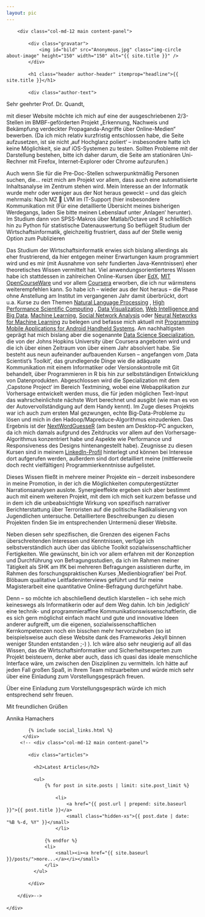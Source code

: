 ```yaml
---
layout: pic
---
```



<div class="container-fluid index">
    <div class="row">

        <div class="col-md-12 main content-panel">

            <div class="gravatar">
                <img id="bild" src="Anonymous.jpg" class="img-circle about-image" height="150" width="150" alt="{{ site.title }}" />
            </div>
            
            <h1 class="header author-header" itemprop="headline">{{ site.title }}</h1>

            <div class="author-text">
<p align="left"> Sehr geehrter Prof. Dr. Quandt,</p>

<p align="left"> mit dieser Website möchte ich mich auf eine der ausgeschriebenen 2/3-Stellen im BMBF-geförderten Projekt  „Erkennung, Nachweis und Bekämpfung verdeckter Propaganda-Angriffe über Online-Medien“ bewerben. (Da ich mich relativ kurzfristig entschlossen habe, die Seite aufzusetzen, ist sie nicht ‚auf Hochglanz poliert‘ – insbesondere hatte ich keine Möglichkeit, sie auf iOS-Systemen zu testen. Sollten Probleme mit der Darstellung bestehen, bitte ich daher darum, die Seite am stationären Uni-Rechner mit Firefox, Internet-Explorer oder Chrome aufzurufen.)</p>

<p align="left"> Auch wenn Sie für die Pre-Doc-Stellen schwerpunktmäßig Personen suchen, die… reizt mich am Projekt vor allem, dass auch eine automatisierte Inhaltsanalyse im Zentrum stehen wird.
Mein Interesse an der Informatik wurde mehr oder weniger aus der Not heraus geweckt – und das gleich mehrmals: Nach MZ  LVM im IT-Support (hier insbesondere Kommunikation mit 
(Für eine detaillierte Übersicht meines bisherigen Werdegangs, laden Sie bitte meinen Lebenslauf unter ‚Anlagen‘ herunter).
Im Studium dann von SPSS-Makros über Matlab/Octave und  R schließlich hin zu Python für statistische Datenauswertung
So beflügelt Studium der Wirtschaftsinformatik, gleichzeitig frustriert, dass auf der Stelle wenig Option zum Publizieren</p>

<p align="left">Das Studium der Wirtschaftsinformatik erwies sich bislang allerdings als eher frustrierend, da hier entgegen meiner Erwartungen kaum programmiert wird und es mir (mit Ausnahme von sehr fundierten Java-Kenntnissen) eher theoretisches Wissen vermittelt hat. Viel anwendungsorientierteres Wissen habe ich stattdessen in zahlreichen Online-Kursen über <a href="https://www.edx.org/" target="_blank">EdX</a>, <a href="http://ocw.mit.edu/index.htm" target="_blank">MIT OpenCourseWare</a> und vor allem <a href="https://www.coursera.org/" target="_blank">Coursera</a> erworben, die ich nur wärmstens weiterempfehlen kann. So habe ich – wieder aus der Not heraus – die Phase ohne Anstellung am Institut im vergangenen Jahr damit überbrückt, dort u.a. Kurse zu den Themen <a href="https://www.coursera.org/course/nlangp"  target="_blank">Natural Language Processing</a> , <a href="https://www.coursera.org/course/scicomp"  target="_blank">High Performance Scientific Computing</a> ,  <a href="https://www.coursera.org/course/datavisualization" target="_blank">Data Visualization</a>,  <a href="https://www.coursera.org/course/bigdata/"  target="_blank">Web Intelligence and Big Data</a>, <a href="https://www.coursera.org/learn/machine-learning"  target="_blank">Machine Learning</a>, <a href="https://www.coursera.org/course/sna"  target="_blank">Social Network Analysis</a> oder <a href="https://www.coursera.org/course/neuralnets"  target="_blank">Neural Networks for Machine Learning</a> zu belegen und befasse mich aktuell mit <a href="https://www.coursera.org/course/androidpart1"  target="_blank">Programming Mobile Applications for Android Handheld Systems</a>. Am nachhaltigsten geprägt hat mich bislang aber die sogenannte <a href="https://www.coursera.org/specializations/jhu-data-science" target="_blank">Data Science Specialization</a>, die von der Johns Hopkins University über Coursera angeboten wird und die ich über einen Zeitraum von über einem Jahr absolviert habe. Sie besteht aus neun aufeinander aufbauenden Kursen – angefangen vom ‚Data Scientist’s Toolkit‘, das grundlegende Dinge wie die adäquate Kommunikation mit einem Informatiker oder Versionskontrolle mit Git behandelt, über Programmieren in R bis hin zur selbstständigen Entwicklung von Datenprodukten. Abgeschlossen wird die Specialization mit dem ‚Capstone Project‘ im Bereich Textmining, wobei eine Webapplikation zur Vorhersage entwickelt werden muss, die für jeden möglichen Text-Input das wahrscheinlichste nächste Wort berechnet und ausgibt (wie man es von der Autovervollständigung auf dem Handy kennt). Im Zuge dieses Projekts war ich auch zum ersten Mal gezwungen, echte Big-Data-Probleme zu lösen und mich in den Hadoop/Mapreduce-Algorithmus einzudenken. Das Ergebnis ist der <a href="https://shinika.shinyapps.io/NextWordGuesseR/" target="_blank">NextWordGuesseR</a> (am besten am Desktop-PC angucken, da ich mich damals aufgrund des Zeitdrucks vor allem auf den Vorhersage-Algorithmus konzentriert habe und Aspekte wie Performance und Responsiveness des Designs hintenangestellt habe). Zeugnisse zu diesen Kursen sind in meinem <a href="www.linkedin.com/in/annikahamachers" target="_blank">LinkedIn-Profil</a> hinterlegt und können bei Interesse dort aufgerufen werden, außerdem sind dort detailliert meine (mittlerweile doch recht vielfältigen) Programmierkenntnisse aufgelistet.</p>

<p align="left"> Dieses Wissen fließt in mehrere meiner Projekte ein – derzeit insbesondere in meine Promotion, in der ich die Möglichkeiten computergestützter Narrationsanalysen auslote. Synergieeffekte ergeben sich aber bestimmt auch mit einem weiteren Projekt, mit dem ich mich seit kurzem befasse und in dem ich die unbeabsichtigte Wirkung von spezifisch narrativer Berichterstattung über Terroristen auf die politische Radikalisierung von Jugendlichen untersuche. Detailliertere Beschreibungen zu diesen Projekten finden Sie im entsprechenden Untermenü dieser Website.</p>

<p align="left"> Neben diesen sehr spezifischen, die Grenzen des eigenen Fachs überschreitenden Interessen und Kenntnissen, verfüge ich selbstverständlich auch über das übliche Toolkit sozialwissenschaftlicher Fertigkeiten. Wie gewünscht, bin ich vor allem erfahren mit der Konzeption und Durchführung von Befragungsstudien, da ich im Rahmen meiner Tätigkeit als SHK am IfK bei mehreren Befragungen assistieren durfte, im Rahmen des forschungspraktischen Kurses ‚Medienbiografien‘ bei Prof. Blöbaum qualitative Leitfadeninterviews geführt und für meine Magisterarbeit eine quantitative Online-Befragung durchgeführt habe.</p>

<p align="left">Denn – so möchte ich abschließend deutlich klarstellen – ich sehe mich keineswegs als Informatikerin oder auf dem Weg dahin. Ich bin ‚lediglich‘ eine technik- und programmieraffine Kommunikationswissenschaftlerin, die es sich gern möglichst einfach macht und gute und innovative Ideen anderer aufgreift, um die eigenen, sozialwissenschaftlichen Kernkompetenzen noch ein bisschen mehr hervorzuheben (so ist beispielsweise auch diese Website dank des Frameworks Jekyll  binnen weniger Stunden entstanden ;-) ). Ich wäre also sehr neugierig auf all das Wissen, das die Wirtschaftsinformatiker und Sicherheitsexperten zum Projekt beisteuern, denke aber auch, dass ich quasi das ideale menschliche Interface wäre, um zwischen den Disziplinen zu vermitteln. Ich hätte auf jeden Fall großen Spaß, in Ihrem Team mitzuarbeiten und würde mich sehr über eine Einladung zum Vorstellungsgespräch freuen. </p>

<p align="left"> Über eine Einladung zum Vorstellungsgespräch würde ich mich entsprechend sehr freuen. </p>
<p align="left"> Mit freundlichen Grüßen</p>
<p align="left"> Annika Hamachers</p>
            </div>

            {% include social_links.html %}
          </div>
         <!-- <div class="col-md-12 main content-panel">

            <div class="articles">

              <h2>Latest Articles</h2>

              <ul>
                  {% for post in site.posts | limit: site.post_limit %}

                      <li>
                          <a href="{{ post.url | prepend: site.baseurl }}">{{ post.title }}</a>
                          <small class="hidden-xs">{{ post.date | date: "%B %-d, %Y" }}</small>
                      </li>

                  {% endfor %}
                  <li>
                      <small><i><a href="{{ site.baseurl }}/posts/">more...</a></i></small>
                  </li>
              </ul>

            </div>

        </div>-->

    </div>
</div>

